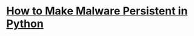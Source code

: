 # [How to Make Malware Persistent in Python](https://thepythoncode.com/article/how-to-create-malware-persistent-in-python)